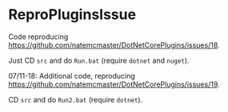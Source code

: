 # ReproPluginsIssue

Code reproducing https://github.com/natemcmaster/DotNetCorePlugins/issues/18.

Just CD `src` and do `Run.bat` (require `dotnet` and `nuget`).

07/11-18: Additional code, reproducing https://github.com/natemcmaster/DotNetCorePlugins/issues/19.

CD `src` and do `Run2.bat` (require `dotnet`).
